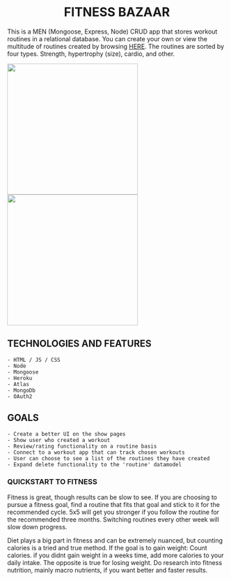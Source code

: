 # <center>**FITNESS BAZAAR**</center>

This is a MEN (Mongoose, Express, Node) CRUD app that stores workout routines in a relational database. You can create your own or view the multitude of routines created by browsing [HERE](https://fitness-bazaar.herokuapp.com). The routines are sorted by four types. Strength, hypertrophy (size), cardio, and other.

<img lat="WOAH" src="https://i.imgur.com/rXJeXYn.jpg" width='300px'>
<img lat="WOAH" src="https://i.imgur.com/CS3CEZ4.png" width='300px'>

## TECHNOLOGIES AND FEATURES
    - HTML / JS / CSS
    - Node
    - Mongoose
    - Heroku
    - Atlas
    - MongoDb
    - OAuth2

## GOALS
    - Create a better UI on the show pages
    - Show user who created a workout
    - Review/rating functionality on a routine basis
    - Connect to a workout app that can track chosen workouts
    - User can choose to see a list of the routines they have created
    - Expand delete functionality to the 'routine' datamodel

### QUICKSTART TO FITNESS

Fitness is great, though results can be slow to see. If you are choosing to pursue a fitness goal, find a routine that fits that goal and stick to it for the recommended cycle. 5x5 will get you stronger if you follow the routine for the recommended three months. Switching routines every other week will slow down progress. 

Diet plays a big part in fitness and can be extremely nuanced, but counting calories is a tried and true method. If the goal is to gain weight: Count calories. if you didnt gain weight in a weeks time, add more calories to your daily intake. The opposite is true for losing weight. Do research into fitness nutrition, mainly macro nutrients, if you want better and faster results.